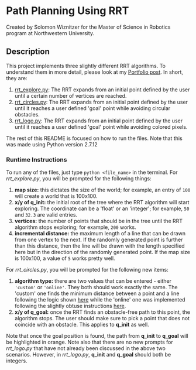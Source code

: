 # Path Planning Using RRT

Created by Solomon Wiznitzer for the Master of Science in Robotics program at Northwestern University.

## Description

This project implements three slightly different RRT algorithms. To understand them in more detail, please look at my [Portfolio post](https://swiz23.github.io/Portfolio/rrt.html). In short, they are:
1. [rrt_explore.py](src/rrt_explore.py): The RRT expands from an initial point defined by the user until a certain number of vertices are reached.
2. [rrt_circles.py](src/rrt_circles.py): The RRT expands from an initial point defined by the user until it reaches a user defined 'goal' point while avoiding circular obstacles.
3. [rrt_logo.py](src/rrt_logo.py): The RRT expands from an initial point defined by the user until it reaches a user defined 'goal' point while avoiding colored pixels.

The rest of this README is focused on how to run the files. Note that this was made using Python version 2.7.12

### Runtime Instructions

To run any of the files, just type `python <file_name>` in the terminal. For *rrt_explore.py*, you will be prompted for the following things:
1. **map size:** this dictates the size of the world; for example, an entry of `100` will create a world that is 100x100.
2. **x/y of q_init:** the initial root of the tree where the RRT algorithm will start exploring. The coordinate can be a 'float' or an 'integer'; for example, `50` and `32.3` are valid entries.
3. **vertices:** the number of points that should be in the tree until the RRT algorithm stops exploring; for example, `200` works.
4. **incremental distance:** the maximum length of a line that can be drawn from one vertex to the next. If the randomly generated point is further than this distance, then the line will be drawn with the length specified here but in the direction of the randomly generated point. If the map size is 100x100, a value of `5` works pretty well.

For *rrt_circles.py*, you will be prompted for the following new items:
1. **algorithm type:** there are two values that can be entered - either `'custom'` or `'online'`. They both should work exactly the same. The 'custom' one finds the minimum distance between a point and a line following the logic shown [here](https://www.khanacademy.org/math/geometry-home/analytic-geometry-topic/distance-between-a-point-and-a-line/v/distance-between-a-point-and-a-line) while the 'online' one was implemented following the slightly obtuse instructions [here](http://paulbourke.net/geometry/pointlineplane/).
2. **x/y of q_goal:** once the RRT finds an obstacle-free path to this point, the algorithm stops. The user should make sure to pick a point that does not coincide with an obstacle. This applies to **q_init** as well.

Note that once the goal position is found, the path from **q_init** to **q_goal** will be highlighted in orange. Note also that there are no new prompts for *rrt_logo.py* that have not already been discussed in the above two scenarios. However, in *rrt_logo.py*, **q_init** and **q_goal** should both be integers.
